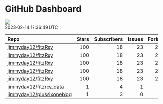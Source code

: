 GitHub Dashboard
================

![](https://github.com/jimmyday12/status/workflows/Render%20Status/badge.svg)  
2023-02-14 12:36:49 UTC

| Repo                                                                      | Stars | Subscribers | Issues | Forks | Status                                                                                                                                                                                | Commit                                                                                                                                                                                                        |
| :------------------------------------------------------------------------ | ----: | ----------: | -----: | ----: | :------------------------------------------------------------------------------------------------------------------------------------------------------------------------------------ | :------------------------------------------------------------------------------------------------------------------------------------------------------------------------------------------------------------ |
| [jimmyday12/fitzRoy](https://github.com/jimmyday12/fitzRoy)               |   100 |          18 |     23 |    28 | [![](https://github.com/jimmyday12/fitzRoy/workflows/R-CMD-check/badge.svg)](https://github.com/jimmyday12/fitzRoy/actions/runs/4140857427)                                           | <a href="https://github.com/jimmyday12/fitzRoy/commit/65dd3e54b39d36a52efbc7bf63600870c493b6f5" title="Merge pull request #191 from jimmyday12/issue-189">65dd3e</a>                                          |
| [jimmyday12/fitzRoy](https://github.com/jimmyday12/fitzRoy)               |   100 |          18 |     23 |    28 | [![](https://github.com/jimmyday12/fitzRoy/workflows/pkgdown/badge.svg)](https://github.com/jimmyday12/fitzRoy/actions/runs/4140857423)                                               | <a href="https://github.com/jimmyday12/fitzRoy/commit/65dd3e54b39d36a52efbc7bf63600870c493b6f5" title="Merge pull request #191 from jimmyday12/issue-189">65dd3e</a>                                          |
| [jimmyday12/fitzRoy](https://github.com/jimmyday12/fitzRoy)               |   100 |          18 |     23 |    28 | [![](https://github.com/jimmyday12/fitzRoy/workflows/Commands/badge.svg)](https://github.com/jimmyday12/fitzRoy/actions/runs/4089801573)                                              | <a href="https://github.com/jimmyday12/fitzRoy/commit/354b7dab388f8b45a09d12341ff4de2e95154600" title="updating pkgdown action">354b7d</a>                                                                    |
| [jimmyday12/fitzRoy](https://github.com/jimmyday12/fitzRoy)               |   100 |          18 |     23 |    28 | [![](https://github.com/jimmyday12/fitzRoy/workflows/Render%20README/badge.svg)](https://github.com/jimmyday12/fitzRoy/actions/runs/3762993233)                                       | <a href="https://github.com/jimmyday12/fitzRoy/commit/4aeb3f26364535b4f98caf72a1e0bfd0e4bcf75d" title="updating action">4aeb3f</a>                                                                            |
| [jimmyday12/fitzRoy](https://github.com/jimmyday12/fitzRoy)               |   100 |          18 |     23 |    28 | [![](https://github.com/jimmyday12/fitzRoy/workflows/pages-build-deployment/badge.svg)](https://github.com/jimmyday12/fitzRoy/actions/runs/4140874292)                                | <a href="https://github.com/jimmyday12/fitzRoy/commit/05bb15ce0b59691e58456439c83ea36d3f06a26c" title="Deploying to gh-pages from @ jimmyday12/fitzRoy@65dd3e54b39d36a52efbc7bf63600870c493b6f5 🚀">05bb15</a> |
| [jimmyday12/fitzroy\_data](https://github.com/jimmyday12/fitzroy_data)    |     1 |           4 |      1 |     0 | [![](https://github.com/jimmyday12/fitzroy_data/workflows/get%20new%20data/badge.svg)](https://github.com/jimmyday12/fitzroy_data/actions/runs/3817059504)                            | <a href="https://github.com/jimmyday12/fitzroy_data/commit/a260f38b8df2b6148303c5220b7ce51a211da5f9" title="updating weekly_data_process">a260f3</a>                                                          |
| [jimmyday12/plussixoneblog](https://github.com/jimmyday12/plussixoneblog) |     1 |           3 |      0 |     1 | [![](https://github.com/jimmyday12/plussixoneblog/workflows/Get%20new%20data%20and%20rebuild%20site/badge.svg)](https://github.com/jimmyday12/plussixoneblog/actions/runs/4164318562) | <a href="https://github.com/jimmyday12/plussixoneblog/commit/469fdfe03242591ad86419d2f851384b6ad81715" title="Commit from GitHub Actions (Get new data and rebuild site)">469fdf</a>                          |
